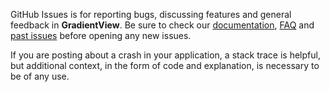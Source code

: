 GitHub Issues is for reporting bugs, discussing features and general feedback in **GradientView**. Be sure to check our [documentation](http://cocoadocs.org/docsets/GradientView), [FAQ](https://github.com/zenangst/GradientView/wiki/FAQ) and [past issues](https://github.com/zenangst/GradientView/issues?state=closed) before opening any new issues.

If you are posting about a crash in your application, a stack trace is helpful, but additional context, in the form of code and explanation, is necessary to be of any use.
